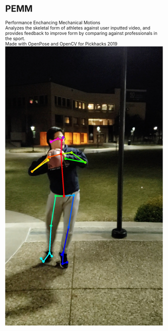 # PEMM
Performance Enchancing Mechanical Motions <br/>
Analyzes the skeletal form of athletes against user inputted video, and provides feedback to improve form by comparing against professionals in the sport. <br/> 
Made with OpenPose and OpenCV for Pickhacks 2019
![Football Throw](example_throw.jpg)

